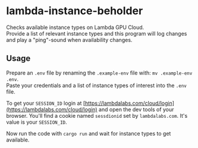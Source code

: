 # lambda-instance-beholder

Checks available instance types on Lambda GPU Cloud.  
Provide a list of relevant instance types and this program will log changes and play a "ping"-sound when availability changes.

## Usage

Prepare an `.env` file by renaming the `.example-env` file with: `mv .example-env .env`.  
Paste your credentials and a list of instance types of interest into the `.env` file.

To get your `SESSION_ID` login at [https://lambdalabs.com/cloud/login](https://lambdalabs.com/cloud/login) and open the dev tools of your browser. You'll find a cookie named `sessdionid` set by `lambdalabs.com`. It's value is your `SESSION_ID`.

Now run the code with `cargo run` and wait for instance types to get available.
